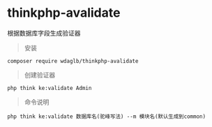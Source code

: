 # thinkphp-avalidate
根据数据库字段生成验证器

> 安装
```
composer require wdaglb/thinkphp-avalidate
```

> 创建验证器

```
php think ke:validate Admin
```

> 命令说明

```
php think ke:validate 数据库名(驼峰写法) --m 模块名(默认生成到common)
```
